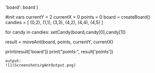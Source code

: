  'board': board }

#init vars
currentY = 2
currentX = 0
points = 0
board = createBoard()
candies = [ (0,2), (1,1), (3,3), (4,2), (4,4), (4,5) ]

for candy in candies:
    setCandy(board,candy[0],candy[1])

result = moveAnt(board, points, currentY, currentX)

print(result['board'])
print("points:", result['points'])
```
output:
![](Screenshots/gAntOutput.png)
